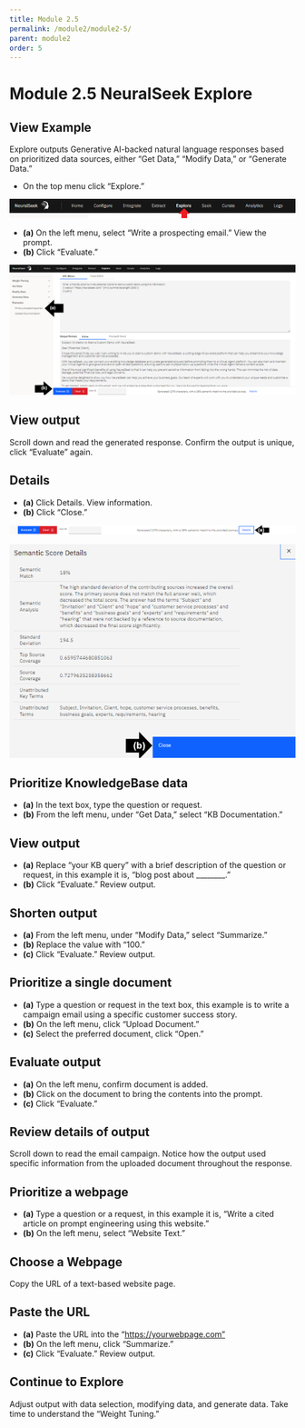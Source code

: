 ```yaml
---
title: Module 2.5
permalink: /module2/module2-5/
parent: module2
order: 5
---
```


# Module 2.5 NeuralSeek Explore

## View Example

Explore outputs Generative AI-backed natural language responses based on prioritized data sources, either “Get Data,” “Modify Data,” or “Generate Data.” 

- On the top menu click “Explore.” 

![image2.5.1](images/image2.5.1.png)

- **(a)** On the left menu, select “Write a prospecting email.” View the prompt. 
- **(b)** Click “Evaluate.” 

![image2.5.2](images/image2.5.2.png)

## View output

Scroll down and read the generated response. Confirm the output is unique, click “Evaluate” again.

## Details

- **(a)** Click Details. View information. 
- **(b)** Click “Close.”

![image2.5.3](images/image2.5.3.png)

![image2.5.4](images/image2.5.4.png)

## Prioritize KnowledgeBase data

- **(a)** In the text box, type the question or request. 
- **(b)** From the left menu, under “Get Data,” select “KB Documentation.”

## View output

- **(a)** Replace “your KB query” with a brief description of the question or request, in this example it is, “blog post about ________.” 
- **(b)** Click “Evaluate.” Review output.

## Shorten output

- **(a)** From the left menu, under “Modify Data,” select “Summarize.” 
- **(b)** Replace the value with “100.” 
- **(c)** Click “Evaluate.” Review output.

## Prioritize a single document

- **(a)** Type a question or request in the text box, this example is to write a campaign email using a specific customer success story. 
- **(b)** On the left menu, click “Upload Document.” 
- **(c)** Select the preferred document, click “Open.”

## Evaluate output

- **(a)** On the left menu, confirm document is added. 
- **(b)** Click on the document to bring the contents into the prompt. 
- **(c)** Click “Evaluate.”

## Review details of output

Scroll down to read the email campaign. Notice how the output used specific information from the uploaded document throughout the response.

## Prioritize a webpage

- **(a)** Type a question or a request, in this example it is, “Write a cited article on prompt engineering using this website.” 
- **(b)** On the left menu, select “Website Text.”

## Choose a Webpage 

Copy the URL of a text-based website page.

## Paste the URL

- **(a)** Paste the URL into the “https://yourwebpage.com” 
- **(b)** On the left menu, click “Summarize.” 
- **(c)** Click “Evaluate.” Review output.

## Continue to Explore 

Adjust output with data selection, modifying data, and generate data. Take time to understand the “Weight Tuning.”